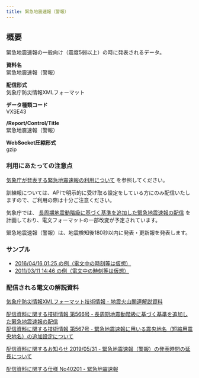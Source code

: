 ```yaml
---
title: 緊急地震速報（警報）
---
```


## 概要
緊急地震速報の一般向け（震度5弱以上）の時に発表されるデータ。

**資料名** <br/>
 緊急地震速報（警報）
 
**配信形式** <br/>
 気象庁防災情報XMLフォーマット

**データ種類コード** <br/>
 VXSE43
 
**/Report/Control/Title** <br/>
 緊急地震速報（警報）

**WebSocket圧縮形式** <br/>
 gzip


### 利用にあたっての注意点
 [気象庁が発表する緊急地震速報の利用について](/docs/eew.md) を参照してください。

 訓練報については、APIで明示的に受け取る設定をしている方にのみ配信いたしますので、ご利用の際は十分ご注意ください。

 気象庁では、 [長周期地震動階級に基づく基準を追加した緊急地震速報の配信](https://dmdata.jp/doc/jma/technical/566.pdf) を計画しており、電文フォーマットの一部改変が予定されています。

 緊急地震速報（警報）は、地震検知後180秒以内に発表・更新報を発表します。 

### サンプル

* [2016/04/16 01:25 の例（電文中の時刻等は仮想）](https://sample.dmdata.jp/eew/20171213a/xml/)
* [2011/03/11 14:46 の例（電文中の時刻等は仮想）](https://sample.dmdata.jp/eew/20171213b/xml/)

### 配信される電文の解説資料
 [気象庁防災情報XMLフォーマット技術情報 - 地震火山関連解説資料](https://dmdata.jp/doc/jma/manual/0101-0183.pdf#page=92)


 [配信資料に関する技術情報 第566号 ‐ 長周期地震動階級に基づく基準を追加した緊急地震速報の配信](https://dmdata.jp/doc/jma/technical/566.pdf) <br/>
 [配信資料に関する技術情報 第567号 ‐ 緊急地震速報に用いる震央地名（短縮用震央地名）の追加設定について](https://dmdata.jp/doc/jma/technical/567.pdf)


 [配信資料に関するお知らせ 2019/05/31 - 緊急地震速報（警報）の発表時間の延長について](https://dmdata.jp/doc/jma/notice/2016/20190531a.pdf)


 [配信資料に関する仕様 No40201 - 緊急地震速報](https://www.data.jma.go.jp/suishin/shiyou/pdf/no40201)
